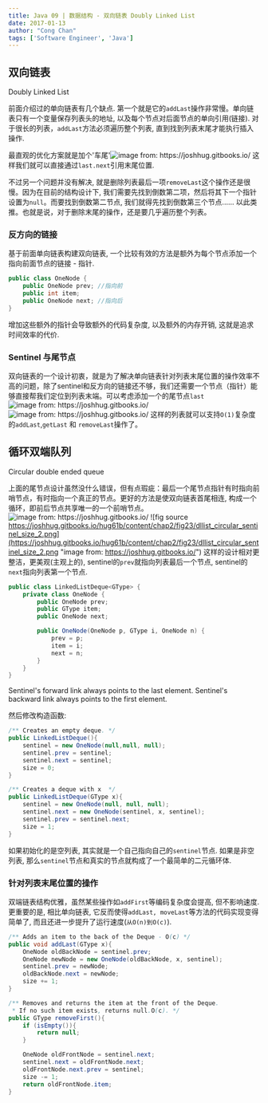 ```yaml
---
title: Java 09 | 数据结构 - 双向链表 Doubly Linked List
date: 2017-01-13
author: "Cong Chan"
tags: ['Software Engineer', 'Java']
---
```

## 双向链表
Doubly Linked List

前面介绍过的单向链表有几个缺点. 第一个就是它的`addLast`操作非常慢。单向链表只有一个变量保存列表头的地址, 以及每个节点对后面节点的单向引用(链接). 对于很长的列表，`addLast`方法必须遍历整个列表, 直到找到列表末尾才能执行插入操作.
<!-- more -->
最直观的优化方案就是加个'车尾'![](/images/sllist_last_pointer.png "image from: https://joshhug.gitbooks.io/") 这样我们就可以直接通过`last.next`引用末尾位置.

不过另一个问题并没有解决, 就是删除列表最后一项`removeLast`这个操作还是很慢。因为在目前的结构设计下, 我们需要先找到倒数第二项，然后将其下一个指针设置为`null`。而要找到倒数第二节点, 我们就得先找到倒数第三个节点...... 以此类推。也就是说，对于删除末尾的操作，还是要几乎遍历整个列表。

### 反方向的链接
基于前面单向链表构建双向链表, 一个比较有效的方法是额外为每个节点添加一个指向前面节点的链接 - 指针.
```java
public class OneNode {
    public OneNode prev; //指向前
    public int item;
    public OneNode next; //指向后
}
```
增加这些额外的指针会导致额外的代码复杂度, 以及额外的内存开销, 这就是追求时间效率的代价.

### Sentinel 与尾节点
双向链表的一个设计初衷，就是为了解决单向链表针对列表末尾位置的操作效率不高的问题，除了sentinel和反方向的链接还不够，我们还需要一个节点（指针）能够直接帮我们定位到列表末端。可以考虑添加一个的尾节点`last`![](https://joshhug.gitbooks.io/hug61b/content/chap2/fig23/dllist_basic_size_0.png "image from: https://joshhug.gitbooks.io/") ![](https://joshhug.gitbooks.io/hug61b/content/chap2/fig23/dllist_basic_size_2.png "image from: https://joshhug.gitbooks.io/") 这样的列表就可以支持`O(1)`复杂度的`addLast`,`getLast` 和 `removeLast`操作了。

## 循环双端队列
Circular double ended queue

上面的尾节点设计虽然没什么错误，但有点瑕疵：最后一个尾节点指针有时指向前哨节点，有时指向一个真正的节点。更好的方法是使双向链表首尾相连, 构成一个循环，即前后节点共享唯一的一个前哨节点。![](https://joshhug.gitbooks.io/hug61b/content/chap2/fig23/dllist_circular_sentinel_size_0.png "image from: https://joshhug.gitbooks.io/") ![fig source https://joshhug.gitbooks.io/hug61b/content/chap2/fig23/dllist_circular_sentinel_size_2.png](https://joshhug.gitbooks.io/hug61b/content/chap2/fig23/dllist_circular_sentinel_size_2.png "image from: https://joshhug.gitbooks.io/")
这样的设计相对更整洁，更美观(主观上的), sentinel的`prev`就指向列表最后一个节点, sentinel的`next`指向列表第一个节点.
```java
public class LinkedListDeque<GType> {
    private class OneNode {
        public OneNode prev;
        public GType item;
        public OneNode next;

        public OneNode(OneNode p, GType i, OneNode n) {
            prev = p;
            item = i;
            next = n;
        }
    }
}
```
Sentinel's forward link always points to the last element.
Sentinel's backward link always points to the first element.

然后修改构造函数:
```java
/** Creates an empty deque. */
public LinkedListDeque(){
    sentinel = new OneNode(null,null, null);
    sentinel.prev = sentinel;
    sentinel.next = sentinel;
    size = 0;
}

/** Creates a deque with x  */
public LinkedListDeque(GType x){
    sentinel = new OneNode(null, null, null);
    sentinel.next = new OneNode(sentinel, x, sentinel);
    sentinel.prev = sentinel.next;
    size = 1;
}
```
如果初始化的是空列表, 其实就是一个自己指向自己的`sentinel`节点. 如果是非空列表, 那么`sentinel`节点和真实的节点就构成了一个最简单的二元循环体.

### 针对列表末尾位置的操作
双端链表结构优雅，虽然某些操作如`addFirst`等编码复杂度会提高, 但不影响速度. 更重要的是, 相比单向链表, 它反而使得`addLast, moveLast`等方法的代码实现变得简单了, 而且还进一步提升了运行速度(`从O(n)到O(c)`).
```java
/** Adds an item to the back of the Deque - O(c) */
public void addLast(GType x){
    OneNode oldBackNode = sentinel.prev;
    OneNode newNode = new OneNode(oldBackNode, x, sentinel);
    sentinel.prev = newNode;
    oldBackNode.next = newNode;
    size += 1;
}

/** Removes and returns the item at the front of the Deque.
 * If no such item exists, returns null.O(c). */
public GType removeFirst(){
    if (isEmpty()){
        return null;
    }

    OneNode oldFrontNode = sentinel.next;
    sentinel.next = oldFrontNode.next;
    oldFrontNode.next.prev = sentinel;
    size -= 1;
    return oldFrontNode.item;
}
```
